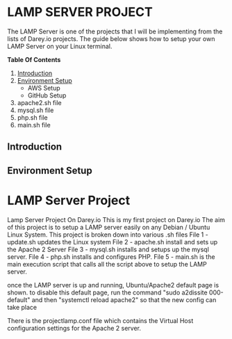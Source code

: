 # **LAMP SERVER PROJECT** 

The LAMP Server is one of the projects that I will be implementing from the lists of Darey.io projects. The guide below shows how to setup your own LAMP Server on your Linux terminal.

**Table Of Contents**

1. [Introduction](#introduction)
2. [Environment Setup](#environment-setup)
    - AWS Setup
    - GitHub Setup
3. apache2.sh file
4. mysql.sh file
5. php.sh file
6. main.sh file

## Introduction

## Environment Setup 








# LAMP Server Project
Lamp Server Project On Darey.io
This is my first project on Darey.io
The aim of this project is to setup a LAMP server easily on any Debian / Ubuntu Linux System.
This project is broken down into various .sh files
File 1  - update.sh updates the Linux system
File 2 - apache.sh install and sets up the Apache 2 Server
File 3 - mysql.sh installs and setups up the mysql server. 
File 4 - php.sh installs and configures PHP.
File 5 - main.sh is the main execution script that calls all the script above to setup the LAMP server.

once the LAMP server is up and running, Ubuntu/Apache2 default page is shown. to disable this default page, 
run the command "sudo a2dissite 000-default" and then "systemctl reload apache2" so that the new config can take place

There is the projectlamp.conf file which contains the Virtual Host configuration settings for the Apache 2 server.

